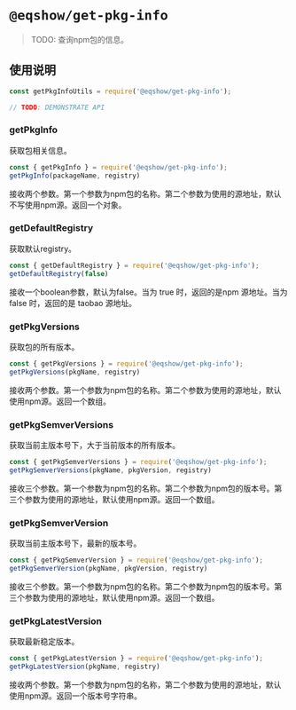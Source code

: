 # `@eqshow/get-pkg-info`

> TODO: 查询npm包的信息。

## 使用说明

```javascript
const getPkgInfoUtils = require('@eqshow/get-pkg-info');

// TODO: DEMONSTRATE API
```

### getPkgInfo

获取包相关信息。

```javascript
const { getPkgInfo } = require('@eqshow/get-pkg-info');
getPkgInfo(packageName, registry)
```

接收两个参数。第一个参数为npm包的名称。第二个参数为使用的源地址，默认不写使用npm源。返回一个对象。

### getDefaultRegistry

获取默认registry。

```javascript
const { getDefaultRegistry } = require('@eqshow/get-pkg-info');
getDefaultRegistry(false)
```

接收一个boolean参数，默认为false。当为 true 时，返回的是npm 源地址。当为 false 时，返回的是 taobao 源地址。

### getPkgVersions

获取包的所有版本。

```javascript
const { getPkgVersions } = require('@eqshow/get-pkg-info');
getPkgVersions(pkgName, registry)
```

接收两个参数。第一个参数为npm包的名称。第二个参数为使用的源地址，默认使用npm源。返回一个数组。

### getPkgSemverVersions

获取当前主版本号下，大于当前版本的所有版本。

```javascript
const { getPkgSemverVersions } = require('@eqshow/get-pkg-info');
getPkgSemverVersions(pkgName, pkgVersion, registry)
```

接收三个参数。第一个参数为npm包的名称。第二个参数为npm包的版本号。第三个参数为使用的源地址，默认使用npm源。返回一个数组。

### getPkgSemverVersion

获取当前主版本号下，最新的版本号。

```javascript
const { getPkgSemverVersion } = require('@eqshow/get-pkg-info');
getPkgSemverVersion(pkgName, pkgVersion, registry)
```

接收三个参数。第一个参数为npm包的名称。第二个参数为npm包的版本号。第三个参数为使用的源地址，默认使用npm源。返回一个数组。

### getPkgLatestVersion

获取最新稳定版本。

```javascript
const { getPkgLatestVersion } = require('@eqshow/get-pkg-info');
getPkgLatestVersion(pkgName, registry)
```

接收两个参数。第一个参数为npm包的名称，第二个参数为使用的源地址，默认使用npm源。返回一个版本号字符串。
